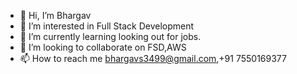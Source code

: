 - 👋 Hi, I’m Bhargav
- 👀 I’m interested in Full Stack Development
- 🌱 I’m currently learning looking out for jobs.
- 💞️ I’m looking to collaborate on FSD,AWS
- 📫 How to reach me bhargavs3499@gmail.com,+91 7550169377

<!---
bhargavs3499/bhargavs3499 is a ✨ special ✨ repository because its `README.md` (this file) appears on your GitHub profile.
You can click the Preview link to take a look at your changes.
--->
